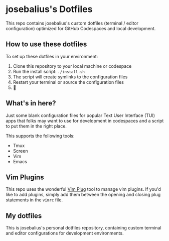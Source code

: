 # josebalius's Dotfiles

This repo contains josebalius's custom dotfiles (terminal / editor configuration) optimized for GitHub Codespaces and local development.

## How to use these dotfiles

To set up these dotfiles in your environment: 

1. Clone this repository to your local machine or codespace
1. Run the install script: `./install.sh`
1. The script will create symlinks to the configuration files
1. Restart your terminal or source the configuration files
1. 🍾

## What's in here?

Just some blank configuration files for popular Text User Interface (TUI) apps that folks may want to use for development in codespaces and a script to put them in the right place.

This supports the following tools:

* Tmux
* Screen
* Vim
* Emacs

## Vim Plugins

This repo uses the wonderful [Vim Plug](https://github.com/junegunn/vim-plug) tool to manage vim plugins. If you'd like to add plugins, simply add them between the opening and closing plug statements in the `vimrc` file.

## My dotfiles

This is josebalius's personal dotfiles repository, containing custom terminal and editor configurations for development environments.
